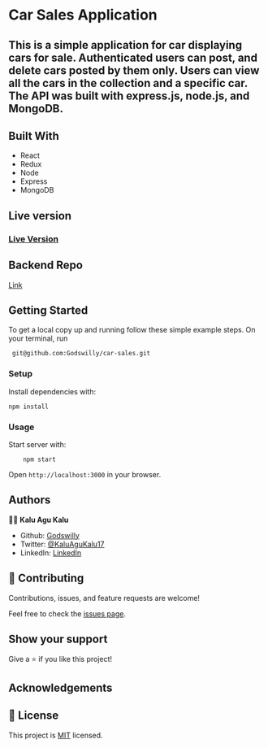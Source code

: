 # Car Sales Application

## This is a simple application for car displaying cars for sale. Authenticated users can post, and delete cars posted by them only. Users can view all the cars in the collection and a specific car. The API was built with express.js, node.js, and MongoDB.


## Built With

- React
- Redux
- Node
- Express
- MongoDB

## Live version

### [Live Version](https://buy-cars.netlify.app/)

## Backend Repo
[Link](git@github.com:Godswilly/Car-Sales-API.git)

## Getting Started

To get a local copy up and running follow these simple example steps.
On your terminal, run

```
 git@github.com:Godswilly/car-sales.git

```

### Setup

Install dependencies with:

```
npm install
```

### Usage

Start server with:

```
    npm start
```

Open `http://localhost:3000` in your browser.

## Authors

👨‍💻 **Kalu Agu Kalu**

- Github: [Godswilly](https://github.com/Godswilly)
- Twitter: [@KaluAguKalu17](https://twitter.com/KaluAguKalu17)
- LinkedIn: [LinkedIn](https://www.linkedin.com/in/kaluagukalu/)

## 🤝 Contributing

Contributions, issues, and feature requests are welcome!

Feel free to check the [issues page](https://github.com/Godswilly/car-sales/issues).

## Show your support

Give a ⭐️ if you like this project!

## Acknowledgements

## 📝 License

This project is [MIT](https://github.com/stevenvachon/broken-link-checker/blob/main/license) licensed.
